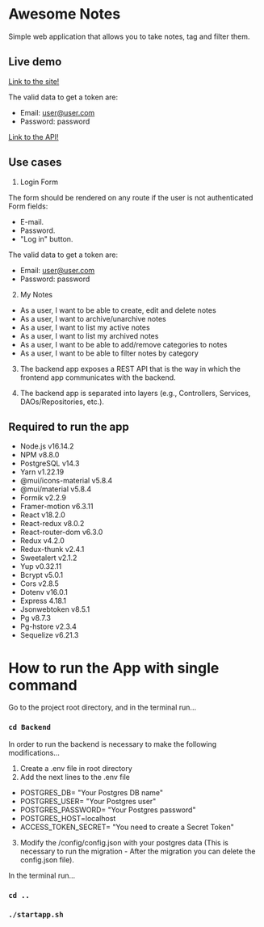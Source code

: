 # Awesome Notes

Simple web application that allows you to take notes, tag
and filter them.

## Live demo

[Link to the site!](https://awesome-notes-react.netlify.app/)

The valid data to get a token are:

- Email: user@user.com
- Password: password

[Link to the API!](https://awesome-notes-backend.onrender.com/)

## Use cases

1. Login Form

The form should be rendered on any route if the user is not authenticated
Form fields:

- E-mail.
- Password.
- "Log in" button.

The valid data to get a token are:

- Email: user@user.com
- Password: password

2. My Notes

- As a user, I want to be able to create, edit and delete notes
- As a user, I want to archive/unarchive notes
- As a user, I want to list my active notes
- As a user, I want to list my archived notes
- As a user, I want to be able to add/remove categories to notes
- As a user, I want to be able to filter notes by category

3. The backend app exposes a REST API that is the way in which the frontend app communicates with the backend.

4. The backend app is separated into layers (e.g., Controllers, Services, DAOs/Repositories, etc.).

## Required to run the app

- Node.js v16.14.2
- NPM v8.8.0
- PostgreSQL v14.3
- Yarn v1.22.19
- @mui/icons-material v5.8.4
- @mui/material v5.8.4
- Formik v2.2.9
- Framer-motion v6.3.11
- React v18.2.0
- React-redux v8.0.2
- React-router-dom v6.3.0
- Redux v4.2.0
- Redux-thunk v2.4.1
- Sweetalert v2.1.2
- Yup v0.32.11
- Bcrypt v5.0.1
- Cors v2.8.5
- Dotenv v16.0.1
- Express 4.18.1
- Jsonwebtoken v8.5.1
- Pg v8.7.3
- Pg-hstore v2.3.4
- Sequelize v6.21.3

# How to run the App with single command

Go to the project root directory, and in the terminal run...

### `cd Backend`

In order to run the backend is necessary to make the following modifications...

1. Create a .env file in root directory
2. Add the next lines to the .env file

- POSTGRES_DB= "Your Postgres DB name"
- POSTGRES_USER= "Your Postgres user"
- POSTGRES_PASSWORD= "Your Postgres password"
- POSTGRES_HOST=localhost
- ACCESS_TOKEN_SECRET= "You need to create a Secret Token"

3. Modify the /config/config.json with your postgres data (This is necessary to run the migration - After the migration you can delete the config.json file).

In the terminal run...

### `cd ..`

### `./startapp.sh`
